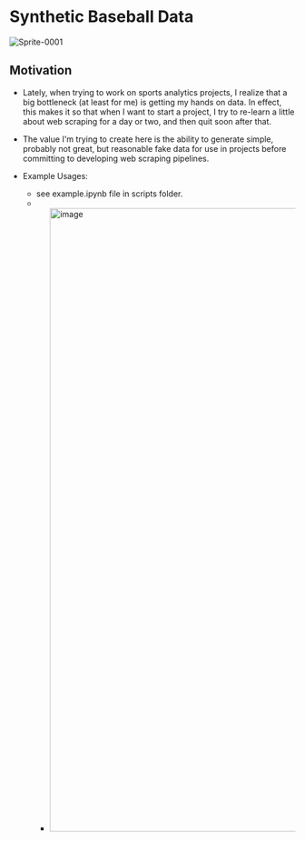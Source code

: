 # Synthetic Baseball Data

![Sprite-0001](https://github.com/JKolodny/Synthetic_Baseball_Data/assets/24982246/7c2fafc8-4e80-4c12-a736-ca60cfaf5ad3)

## Motivation

* Lately, when trying to work on sports analytics projects, I realize that a big
bottleneck (at least for me) is getting my hands on data. In effect, this makes it so that when I want to start a project, I try to re-learn a little about web scraping for a day or two, and then quit soon after that. 

* The value I'm trying to create here is the ability to generate simple, probably not great, but reasonable fake data for use in projects before committing to developing web scraping pipelines.

* Example Usages:
    * see example.ipynb file in scripts folder.
    * * <img width="1097" alt="image" src="https://github.com/JKolodny/Synthetic_Baseball_Data/assets/24982246/f22451fe-e4ff-4952-886d-9b5bc8f0144c">

